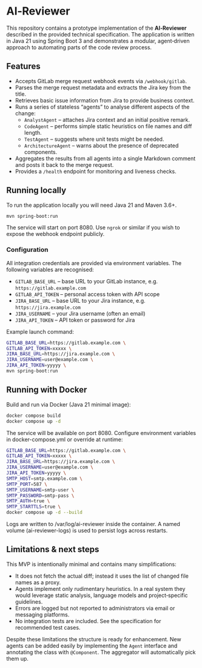 # AI‑Reviewer

This repository contains a prototype implementation of the **AI‑Reviewer** described in the
provided technical specification. The application is written in Java 21 using
Spring Boot 3 and demonstrates a modular, agent‑driven approach to automating
parts of the code review process.

## Features

* Accepts GitLab merge request webhook events via `/webhook/gitlab`.
* Parses the merge request metadata and extracts the Jira key from the title.
* Retrieves basic issue information from Jira to provide business context.
* Runs a series of stateless “agents” to analyse different aspects of the change:
  * `AnalystAgent` – attaches Jira context and an initial positive remark.
  * `CodeAgent` – performs simple static heuristics on file names and diff length.
  * `TestAgent` – suggests where unit tests might be needed.
  * `ArchitectureAgent` – warns about the presence of deprecated components.
* Aggregates the results from all agents into a single Markdown comment and posts it back to the merge request.
* Provides a `/health` endpoint for monitoring and liveness checks.

## Running locally

To run the application locally you will need Java 21 and Maven 3.6+.

```bash
mvn spring-boot:run
```

The service will start on port 8080. Use `ngrok` or similar if you wish to
expose the webhook endpoint publicly.

### Configuration

All integration credentials are provided via environment variables. The
following variables are recognised:

* `GITLAB_BASE_URL` – base URL to your GitLab instance, e.g. `https://gitlab.example.com`
* `GITLAB_API_TOKEN` – personal access token with API scope
* `JIRA_BASE_URL` – base URL to your Jira instance, e.g. `https://jira.example.com`
* `JIRA_USERNAME` – your Jira username (often an email)
* `JIRA_API_TOKEN` – API token or password for Jira

Example launch command:

```bash
GITLAB_BASE_URL=https://gitlab.example.com \
GITLAB_API_TOKEN=xxxxx \
JIRA_BASE_URL=https://jira.example.com \
JIRA_USERNAME=user@example.com \
JIRA_API_TOKEN=yyyyy \
mvn spring-boot:run
```

## Running with Docker

Build and run via Docker (Java 21 minimal image):

```bash
docker compose build
docker compose up -d
```

The service will be available on port 8080. Configure environment variables in docker-compose.yml or override at runtime:

```bash
GITLAB_BASE_URL=https://gitlab.example.com \
GITLAB_API_TOKEN=xxxxx \
JIRA_BASE_URL=https://jira.example.com \
JIRA_USERNAME=user@example.com \
JIRA_API_TOKEN=yyyyy \
SMTP_HOST=smtp.example.com \
SMTP_PORT=587 \
SMTP_USERNAME=smtp-user \
SMTP_PASSWORD=smtp-pass \
SMTP_AUTH=true \
SMTP_STARTTLS=true \
docker compose up -d --build
```

Logs are written to /var/log/ai-reviewer inside the container. A named volume (ai-reviewer-logs) is used to persist logs across restarts.

## Limitations & next steps

This MVP is intentionally minimal and contains many simplifications:

* It does not fetch the actual diff; instead it uses the list of changed file
  names as a proxy.
* Agents implement only rudimentary heuristics. In a real system they would
  leverage static analysis, language models and project‑specific guidelines.
* Errors are logged but not reported to administrators via email or
  messaging platforms.
* No integration tests are included. See the specification for recommended
  test cases.

Despite these limitations the structure is ready for enhancement. New agents
can be added easily by implementing the `Agent` interface and annotating the
class with `@Component`. The aggregator will automatically pick them up.
